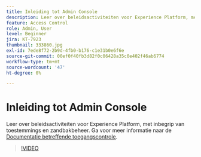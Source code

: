 ```yaml
---
title: Inleiding tot Admin Console
description: Leer over beleidsactiviteiten voor Experience Platform, met inbegrip van toestemmings en zandbakbeheer.
feature: Access Control
role: Admin, User
level: Beginner
jira: KT-7923
thumbnail: 333860.jpg
exl-id: 7ede8f72-2b9d-4fb0-b176-c1e31b0e6f6e
source-git-commit: 00ef0f40fb3d82f0c06428a35c0e402f46ab6774
workflow-type: tm+mt
source-wordcount: '47'
ht-degree: 0%

---
```


# Inleiding tot Admin Console

Leer over beleidsactiviteiten voor Experience Platform, met inbegrip van toestemmings en zandbakbeheer. Ga voor meer informatie naar de [Documentatie betreffende toegangscontrole](https://experienceleague.adobe.com/docs/experience-platform/access-control/home.html).

>[!VIDEO](https://video.tv.adobe.com/v/333860?learn=on)